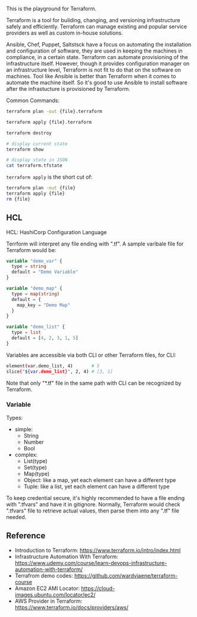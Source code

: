 
This is the playground for Terraform.

Terraform is a tool for building, changing, and versioning infrastructure safely and efficiently. Terraform can manage existing and popular service providers as well as custom in-house solutions.

Ansible, Chef, Puppet, Saltstsck have a focus on automating the installation and configuration of software, they are used in keeping the machines in compliance, in a certain state. Terraform can automate provisioning of the infrastructure itself. However, though it provides configuration manager on an infrastructure level, Terraform is not fit to do that on the software on machines. Tool like Ansible is better than Terraform when it comes to automate the machine itself. So it's good to use Ansible to install software after the infrastucture is provisioned by Terraform.



Common Commands:

```sh
terraform plan -out {file}.terraform

terraform apply {file}.terraform

terraform destroy

# display current state
terraform show

# display state in JSON
cat terraform.tfstate
```

`terraform apply` is the short cut of:

```sh
terraform plan -out {file}
terraform apply {file}
rm {file}
```


## HCL

HCL: HashiCorp Configuration Language

Terrform will interpret any file ending with ".tf". A sample varibale file for Terraform would be:

```tf
variable "demo_var" {
  type = string
  default = "Demo Variable"
}

variable "demo_map" {
  type = map(string)
  default = {
    map_key = "Demo Map"
  }
}

variable "demo_list" {
  type = list
  default = [4, 2, 3, 1, 5]
}
```

Variables are accessible via both CLI or other Terraform files, for CLI:

```sh
element(var.demo_list, 4)       # 5
slice("${var.demo_list}", 2, 4) # [3, 1]
```

Note that only "*.tf" file in the same path with CLI can be recognized by Terraform.

### Variable

Types:
- simple:
    - String
    - Number
    - Bool
- complex:
    - List(type)
    - Set(type)
    - Map(type)
    - Object: like a map, yet each element can have a different type
    - Tuple: like a list, yet each element can have a different type

To keep credential secure, it's highly recommended to have a file ending with ".tfvars" and have it in gitignore. Normally, Terraform would check ".tfvars" file to retrieve actual values, then parse them into any ".tf" file needed.



## Reference

- Introduction to Terraform: https://www.terraform.io/intro/index.html
- Infrastructure Automation With Terraform: https://www.udemy.com/course/learn-devops-infrastructure-automation-with-terraform/
- Terrafrom demo codes: https://github.com/wardviaene/terraform-course
- Amazon EC2 AMI Locator: https://cloud-images.ubuntu.com/locator/ec2/
- AWS Provider in Terraform: https://www.terraform.io/docs/providers/aws/
